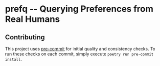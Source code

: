 # prefq -- Querying Preferences from Real Humans

## Contributing

This project uses [pre-commit](https://pre-commit.com/) for initial quality and consistency checks. To run these checks on each commit, simply execute `poetry run pre-commit install`.
